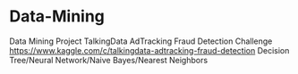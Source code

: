 # Data-Mining
Data Mining Project
TalkingData AdTracking Fraud Detection Challenge 
https://www.kaggle.com/c/talkingdata-adtracking-fraud-detection
Decision Tree/Neural Network/Naive Bayes/Nearest Neighbors
